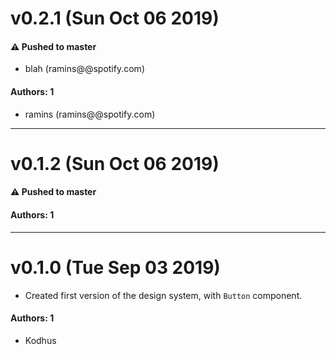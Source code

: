 # v0.2.1 (Sun Oct 06 2019)

#### ⚠️  Pushed to master

- blah  (ramins@@spotify.com)

#### Authors: 1

- ramins (ramins@@spotify.com)

---

# v0.1.2 (Sun Oct 06 2019)

#### ⚠️ Pushed to master

#### Authors: 1

---

# v0.1.0 (Tue Sep 03 2019)

- Created first version of the design system, with `Button` component.

#### Authors: 1

- Kodhus
